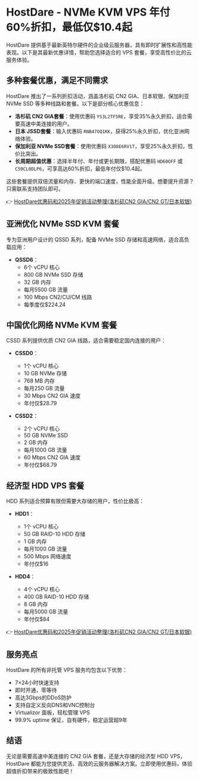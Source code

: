 # HostDare - NVMe KVM VPS 年付60%折扣，最低仅$10.4起

HostDare 提供基于最新英特尔硬件的企业级云服务器，具有即时扩展性和高性能表现。以下是其最新优惠详情，帮助您选择适合的 VPS 套餐，享受高性价比的云服务体验。

## 多种套餐优惠，满足不同需求

HostDare 推出了一系列折扣活动，涵盖洛杉矶 CN2 GIA、日本软银、保加利亚 NVMe SSD 等多种线路和套餐。以下是部分核心优惠信息：

- **洛杉矶 CN2 GIA套餐**：使用优惠码 `YS3L2TF5RE`，享受35%永久折扣，适合需要高速中美连接的用户。
- **日本 JSSD套餐**：输入优惠码 `RNB47OQ1KK`，获得25%永久折扣，优化亚洲网络体验。
- **保加利亚 NVMe SSD套餐**：使用优惠码 `X3O8E6RV1T`，享受25%永久折扣，性价比突出。
- **长周期超值优惠**：选择半年付、年付或更长期限，搭配优惠码 `HD60OFF` 或 `C59CL0DLP6`，可享高达60%折扣，最低年付仅$10.4起。

这些套餐提供双倍流量和内存、更快的端口速度，性能全面升级。想要提升资源？只需联系支持团队即可。

👉 [HostDare优惠码和2025年促销活动整理(洛杉矶CN2 GIA/CN2 GT/日本软银)](https://bit.ly/hostdare)

## 亚洲优化 NVMe SSD KVM 套餐

专为亚洲用户设计的 QSSD 系列，配备 NVMe SSD 存储和高速网络，适合高负载应用：

- **QSSD6**：
  - 6个 vCPU 核心
  - 800 GB NVMe SSD 存储
  - 32 GB 内存
  - 每月5500 GB 流量
  - 100 Mbps CN2/CU/CM 线路
  - 每季度仅$224.24

## 中国优化网络 NVMe KVM 套餐

CSSD 系列提供优质 CN2 GIA 线路，适合需要稳定国内连接的用户：

- **CSSD0**：
  - 1个 vCPU 核心
  - 10 GB NVMe 存储
  - 768 MB 内存
  - 每月250 GB 流量
  - 30 Mbps CN2 GIA 速度
  - 年付仅$28.79

- **CSSD2**：
  - 2个 vCPU 核心
  - 50 GB NVMe SSD
  - 2 GB 内存
  - 每月1000 GB 流量
  - 60 Mbps CN2 GIA 速度
  - 年付仅$68.79

## 经济型 HDD VPS 套餐

HDD 系列适合预算有限但需要大存储的用户，性价比极高：

- **HDD1**：
  - 1个 vCPU 核心
  - 50 GB RAID-10 HDD 存储
  - 1 GB 内存
  - 每月1000 GB 流量
  - 500 Mbps 网络速度
  - 年付仅$16

- **HDD4**：
  - 4个 vCPU 核心
  - 400 GB RAID-10 HDD 存储
  - 8 GB 内存
  - 每月5000 GB 流量
  - 年付仅$84

👉 [HostDare优惠码和2025年促销活动整理(洛杉矶CN2 GIA/CN2 GT/日本软银)](https://bit.ly/hostdare)

## 服务亮点

HostDare 的所有非托管 VPS 服务均包含以下优势：

- 7×24小时快速支持
- 即时开通，零等待
- 高达3Gbps的DDoS防护
- 支持自定义反向DNS和VNC控制台
- Virtualizor 面板，轻松管理 VPS
- 99.9% uptime 保证，自有硬件，稳定运营超9年

## 结语

无论是需要高速中美连接的 CN2 GIA 套餐，还是大存储的经济型 HDD VPS，HostDare 都能为您提供灵活、高效的云服务器解决方案。立即使用优惠码，体验超值折扣带来的极致性能吧！